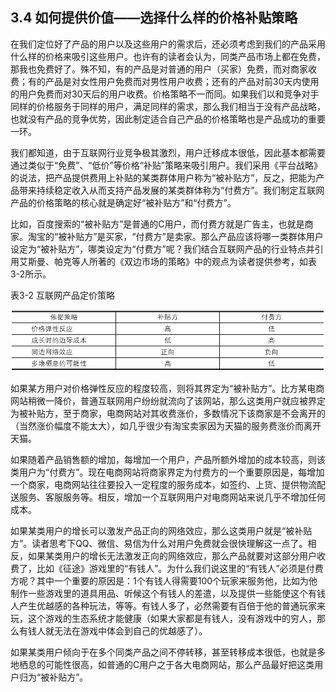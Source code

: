 ## 3.4 如何提供价值——选择什么样的价格补贴策略

在我们定位好了产品的用户以及这些用户的需求后，还必须考虑到我们的产品采用什么样的价格来吸引这些用户。也许有的读者会认为，同类产品市场上都在免费，那我也免费好了。殊不知，有的产品是对普通的用户（买家）免费，而对商家收费；有的产品是对女性用户免费而对男性用户收费；还有的产品对前30天内使用的用户免费而对30天后的用户收费。价格策略不一而同。如果我们以和竞争对手同样的价格服务于同样的用户，满足同样的需求，那么我们相当于没有产品战略，也就没有产品的竞争优势，因此制定适合自己产品的价格策略也是产品成功的重要一环。

我们都知道，由于互联网行业竞争极其激烈，用户迁移成本很低，因此基本都需要通过类似于“免费”、“低价”等价格“补贴”策略来吸引用户。我们采用《平台战略》的说法，把产品提供费用上补贴的某类群体用户称为“被补贴方”，反之，把能为产品带来持续稳定收入从而支持产品发展的某类群体称为“付费方”。我们制定互联网产品的价格策略的核心就是确定好“被补贴方”和“付费方”。

比如，百度搜索的“被补贴方”是普通的C用户，而付费方就是广告主，也就是商家。淘宝的“被补贴方”是买家，“付费方”是卖家。那么产品应该将哪一类群体用户设定为“被补贴方”，哪类设定为“付费方”呢？我们结合互联网产品的行业特点并引用艾斯曼、帕克等人所著的《双边市场的策略》中的观点为读者提供参考，如表3-2所示。

表3-2 互联网产品定价策略

![](images/image01456_jpeg)

如果某方用户对价格弹性反应的程度较高，则将其界定为“被补贴方”。比方某电商网站稍微一降价，普通互联网用户纷纷就流向了该网站，那么这类用户就应被界定为被补贴方，至于商家，电商网站对其收费涨价，多数情况下该商家是不会离开的（当然涨价幅度不能太大），如几乎很少有淘宝卖家因为天猫的服务费涨价而离开天猫。

如果随着产品销售额的增加，每增加一个用户，产品所额外增加的成本较高，则该类用户为“付费方”。现在电商网站将商家界定为付费方的一个重要原因是，每增加一个商家，电商网站往往要投入一定程度的服务成本，如签约、上货、提供物流配送服务、客服服务等。相反，增加一个互联网用户对电商网站来说几乎不增加任何成本。

如果某类用户的增长可以激发产品正向的网络效应，那么这类用户就是“被补贴方”。读者思考下QQ、微信、易信为什么对用户免费就会很快理解这一点了。相反，如果某类用户的增长无法激发正向的网络效应，那么产品就要对这部分用户收费了，比如《征途》游戏里的“有钱人”。为什么我们说这里的“有钱人”必须是付费方呢？其中一个重要的原因是：1个有钱人得需要100个玩家来服务他，比如为他制作一些游戏里的道具用品、听候这个有钱人的差遣，以及提供一些能使这个有钱人产生优越感的各种玩法，等等。有钱人多了，必然需要有百倍于他的普通玩家来玩，这个游戏的生态系统才能健康（如果大家都是有钱人，没有游戏中的穷人，那么有钱人就无法在游戏中体会到自己的优越感了）。

如果某类用户倾向于在多个同类产品之间不停转移，甚至转移成本很低，也就是多地栖息的可能性很高，如普通的C用户之于各大电商网站，那么产品最好把这类用户归为“被补贴方”。
